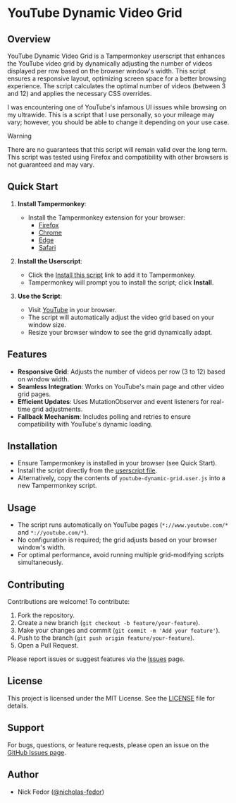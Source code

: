 # YouTube Dynamic Video Grid

## Overview

YouTube Dynamic Video Grid is a Tampermonkey userscript that enhances the YouTube video grid by dynamically adjusting the number of videos displayed per row based on the browser window's width.
This script ensures a responsive layout, optimizing screen space for a better browsing experience.
The script calculates the optimal number of videos (between 3 and 12) and applies the necessary CSS overrides.

I was encountering one of YouTube's infamous UI issues while browsing on my ultrawide.
This is a script that I use personally, so your mileage may vary; however, you should be able to change it depending on your use case.

> [!WARNING]
> There are no guarantees that this script will remain valid over the long term.
> This script was tested using Firefox and compatibility with other browsers is not guaranteed and may vary.

## Quick Start

1. **Install Tampermonkey**:
   - Install the Tampermonkey extension for your browser:
     - [Firefox](https://addons.mozilla.org/en-US/firefox/addon/tampermonkey/)
     - [Chrome](https://chromewebstore.google.com/detail/tampermonkey/dhdgffkkebhmkfjojejmpbldmpobfkfo)
     - [Edge](https://microsoftedge.microsoft.com/addons/detail/tampermonkey/iikmkjmpaadaobahmlepeloendndfphd)
     - [Safari](https://apps.apple.com/us/app/tampermonkey/id1482490089)

2. **Install the Userscript**:
   - Click the [Install this script](https://github.com/nicholas-fedor/youtube-dynamic-grid/raw/main/youtube-dynamic-grid.user.js) link to add it to Tampermonkey.
   - Tampermonkey will prompt you to install the script; click **Install**.

3. **Use the Script**:
   - Visit [YouTube](https://www.youtube.com/) in your browser.
   - The script will automatically adjust the video grid based on your window size.
   - Resize your browser window to see the grid dynamically adapt.

## Features

- **Responsive Grid**: Adjusts the number of videos per row (3 to 12) based on window width.
- **Seamless Integration**: Works on YouTube's main page and other video grid pages.
- **Efficient Updates**: Uses MutationObserver and event listeners for real-time grid adjustments.
- **Fallback Mechanism**: Includes polling and retries to ensure compatibility with YouTube's dynamic loading.

## Installation

- Ensure Tampermonkey is installed in your browser (see Quick Start).
- Install the script directly from the [userscript file](https://github.com/nicholas-fedor/youtube-dynamic-grid/raw/main/youtube-dynamic-grid.user.js).
- Alternatively, copy the contents of `youtube-dynamic-grid.user.js` into a new Tampermonkey script.

## Usage

- The script runs automatically on YouTube pages (`*://www.youtube.com/*` and `*://youtube.com/*`).
- No configuration is required; the grid adjusts based on your browser window's width.
- For optimal performance, avoid running multiple grid-modifying scripts simultaneously.

## Contributing

Contributions are welcome! To contribute:

1. Fork the repository.
2. Create a new branch (`git checkout -b feature/your-feature`).
3. Make your changes and commit (`git commit -m 'Add your feature'`).
4. Push to the branch (`git push origin feature/your-feature`).
5. Open a Pull Request.

Please report issues or suggest features via the [Issues](https://github.com/nicholas-fedor/youtube-dynamic-grid/issues) page.

## License

This project is licensed under the MIT License. See the [LICENSE](LICENSE.md) file for details.

## Support

For bugs, questions, or feature requests, please open an issue on the [GitHub Issues page](https://github.com/nicholas-fedor/youtube-dynamic-grid/issues).

## Author

- Nick Fedor ([@nicholas-fedor](https://github.com/nicholas-fedor))

